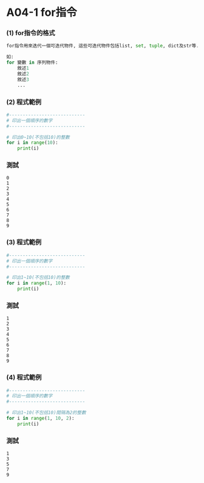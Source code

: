 # A04-1 for指令


### (1) for指令的格式
``` python
for指令用來迭代一個可迭代物件, 這些可迭代物件包括list, set, tuple, dict及str等.

如:
for 變數 in 序列物件:
    敘述1
    敘述2
    敘述3
    ...
```

### (2) 程式範例
``` python
#----------------------------
# 印出一個順序的數字
#----------------------------

# 印出0~10(不包括10)的整數
for i in range(10):
    print(i)
```

### 測試
```
0
1
2
3
4
5
6
7
8
9
```

### (3) 程式範例
``` python
#----------------------------
# 印出一個順序的數字
#----------------------------

# 印出1~10(不包括10)的整數
for i in range(1, 10):
    print(i) 
```
### 測試
```
1
2
3
4
5
6
7
8
9
```

### (4) 程式範例
``` python
#----------------------------
# 印出一個順序的數字
#----------------------------

# 印出1~10(不包括10)間隔為2的整數 
for i in range(1, 10, 2):
    print(i)  
```

### 測試
```
1
3
5
7
9
```
